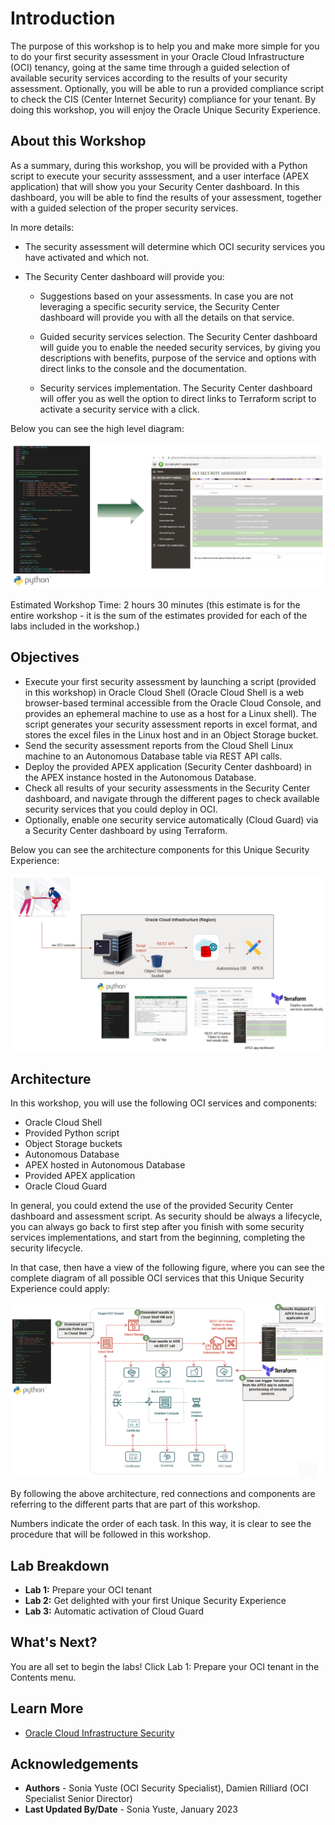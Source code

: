 # Introduction

The purpose of this workshop is to help you and make more simple for you to do your first security assessment in your Oracle Cloud Infrastructure (OCI) tenancy, going at the same time through a guided selection of available security services according to the results of your security assessment. Optionally, you will be able to run a provided compliance script to check the CIS (Center Internet Security) compliance for your tenant. By doing this workshop, you will enjoy the Oracle Unique Security Experience.

## About this Workshop

As a summary, during this workshop, you will be provided with a Python script to execute your security asssessment, and a user interface (APEX application) that will show you your Security Center dashboard. In this dashboard, you will be able to find the results of your assessment, together with a guided selection of the proper security services. 

In more details: 

* The security assessment will determine which OCI security services you have activated and which not. 
* The Security Center dashboard will provide you:

    * Suggestions based on your assessments. In case you are not leveraging a specific security service, the Security Center dashboard will provide you with all the details on that service.

    * Guided security services selection. The Security Center dashboard will guide you to enable the needed security services, by giving you descriptions with benefits, purpose of the service and options with direct links to the console and the documentation.

    * Security services implementation. The Security Center dashboard will offer you as well the option to direct links to Terraform script to activate a security service with a click.


Below you can see the high level diagram:

![](./images/intro-diagram.png "High level diagram")

Estimated Workshop Time: 2 hours 30 minutes (this estimate is for the entire workshop - it is the sum of the estimates provided for each of the labs included in the workshop.)


## Objectives

* Execute your first security assessment by launching a script (provided in this workshop) in Oracle Cloud Shell (Oracle Cloud Shell is a web browser-based terminal accessible from the Oracle Cloud Console, and provides an ephemeral machine to use as a host for a Linux shell). The script generates your security assessment reports in excel format, and stores the excel files in the Linux host and in an Object Storage bucket.
* Send the security assessment reports from the Cloud Shell Linux machine to an Autonomous Database table via REST API calls.
* Deploy the provided APEX application (Security Center dashboard) in the APEX instance hosted in the Autonomous Database.
* Check all results of your security assessments in the Security Center dashboard, and navigate through the different pages to check available security services that you could deploy in OCI.
* Optionally, enable one security service automatically (Cloud Guard) via a Security Center dashboard by using Terraform.

Below you can see the architecture components for this Unique Security Experience:

![](./images/simple-diagram.png "Architecture components")


## Architecture

In this workshop, you will use the following OCI services and components:

* Oracle Cloud Shell
* Provided Python script
* Object Storage buckets
* Autonomous Database
* APEX hosted in Autonomous Database
* Provided APEX application 
* Oracle Cloud Guard


In general, you could extend the use of the provided Security Center dashboard and assessment script. As security should be always a lifecycle, you can always go back to first step after you finish with some security services implementations, and start from the beginning, completing the security lifecycle.

In that case, then have a view of the following figure, where you can see the complete diagram of all possible OCI services that this Unique Security Experience could apply:

![](./images/architecture-complete.png "Complete architecture")

By following the above architecture, red connections and components are referring to the different parts that are part of this workshop. 

Numbers indicate the order of each task. In this way, it is clear to see the procedure that will be followed in this workshop.

## Lab Breakdown
- **Lab 1:** Prepare your OCI tenant
- **Lab 2:** Get delighted with your first Unique Security Experience
- **Lab 3:** Automatic activation of Cloud Guard


## What's Next?

  You are all set to begin the labs! Click Lab 1: Prepare your OCI tenant in the Contents menu.


## Learn More

* [Oracle Cloud Infrastructure Security](https://www.oracle.com/security/)

## Acknowledgements
* **Authors** - Sonia Yuste (OCI Security Specialist), Damien Rilliard (OCI Specialist Senior Director)
* **Last Updated By/Date** - Sonia Yuste, January 2023


